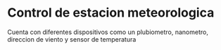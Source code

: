 # Control de estacion meteorologica 

Cuenta con diferentes dispositivos como un plubiometro, nanometro, direccion de viento y sensor de temperatura
